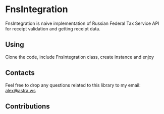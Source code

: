 # FnsIntegration

FnsIntegration is naive implementation of Russian Federal Tax Service API for 
receipt validation and getting receipt data.

## Using

Clone the code, include FnsIntegration class, create instance and enjoy

## Contacts

Feel free to drop any questions related to this library to my email: alex@astra.ws

## Contributions

